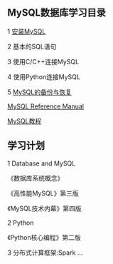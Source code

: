 ## MySQL数据库学习目录

1 [安装MySQL](https://github.com/luofengmacheng/database-mysql/blob/master/mysql_install.md)

2 基本的SQL语句

3 使用C/C++连接MySQL

4 使用Python连接MySQL

5 [MySQL的备份与恢复](https://github.com/luofengmacheng/database-mysql/blob/master/backup_recovery.md)

[MySQL Reference Manual](http://dev.mysql.com/doc/refman/5.6/en/index.html)

[MySQL教程](http://www.w3cschool.cc/mysql/mysql-tutorial.html)

## 学习计划

1 Database and MySQL

《数据库系统概念》

《高性能MySQL》第三版

《MySQL技术内幕》第四版

2 Python

《Python核心编程》第二版

3 分布式计算框架:Spark ...
